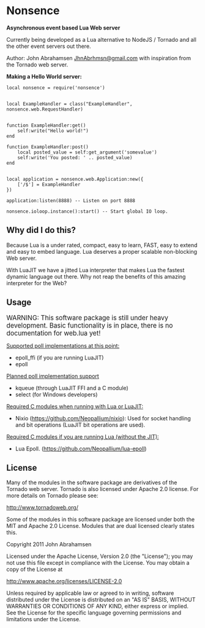 Nonsence
========

<b>Asynchronous event based Lua Web server</b>

Currently being developed as a Lua alternative to NodeJS / Tornado and all the other event servers out there. 

Author: John Abrahamsen <JhnAbrhmsn@gmail.com> with inspiration from the Tornado web server.

<b>Making a Hello World server:</b>

	local nonsence = require('nonsence')


	local ExampleHandler = class("ExampleHandler", nonsence.web.RequestHandler)


	function ExampleHandler:get()
		self:write("Hello world!")
	end

	function ExampleHandler:post()
		local posted_value = self:get_argument('somevalue')
		self:write('You posted: ' .. posted_value)
	end


	local application = nonsence.web.Application:new({ 
		['/$'] = ExampleHandler
	})

	application:listen(8888) -- Listen on port 8888

	nonsence.ioloop.instance():start() -- Start global IO loop.

Why did I do this?
---
Because Lua is a under rated, compact, easy to learn, FAST, easy to extend and easy to embed language. Lua deserves a proper scalable non-blocking Web server.

With LuaJIT we have a jitted Lua interpreter that makes Lua the fastest dynamic language out there. Why not reap the benefits of this amazing interpreter for the Web?


Usage
-----

<big>WARNING: This software package is still under heavy development. Basic functionality is in place, there is no documentation for web.lua yet!</big>

<u>Supported poll implementations at this point:</u>

* epoll_ffi (if you are running LuaJIT)
* epoll

<u>Planned poll implementation support</u>

* kqueue (through LuaJIT FFI and a C module)
* select (for Windows developers)

<u>Required C modules when running with Lua or LuaJIT:</u>

* Nixio (https://github.com/Neopallium/nixio): Used for socket handling and bit operations (LuaJIT bit operations are used).

<u>Required C modules if you are running Lua (without the JIT):</u>

* Lua Epoll. (https://github.com/Neopallium/lua-epoll)

License
-------

Many of the modules in the software package are derivatives of the 
Tornado web server. Tornado is also licensed under Apache 2.0 license.
For more details on Tornado please see:

http://www.tornadoweb.org/

Some of the modules in this software package are licensed under
both the MIT and Apache 2.0 License. Modules that are dual licensed 
clearly states this.

Copyright 2011 John Abrahamsen

Licensed under the Apache License, Version 2.0 (the "License");
you may not use this file except in compliance with the License.
You may obtain a copy of the License at

http://www.apache.org/licenses/LICENSE-2.0

Unless required by applicable law or agreed to in writing, software
distributed under the License is distributed on an "AS IS" BASIS,
WITHOUT WARRANTIES OR CONDITIONS OF ANY KIND, either express or implied.
See the License for the specific language governing permissions and
limitations under the License.



